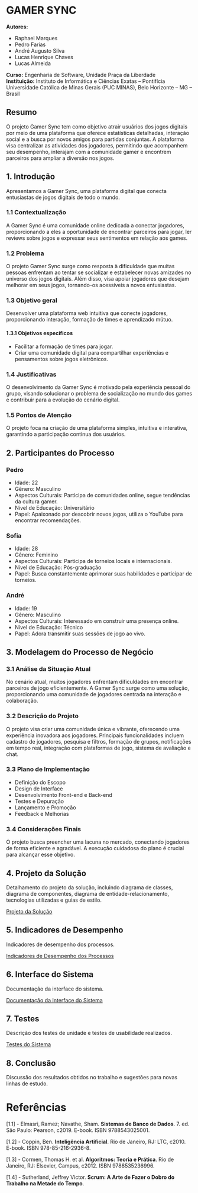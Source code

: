 # GAMER SYNC

**Autores:**
- Raphael Marques 
- Pedro Farias 
- André Augusto Silva 
- Lucas Henrique Chaves 
- Lucas Almeida
  
**Curso:** Engenharia de Software, Unidade Praça da Liberdade  
**Instituição:** Instituto de Informática e Ciências Exatas – Pontifícia Universidade Católica de Minas Gerais (PUC MINAS), Belo Horizonte – MG – Brasil

## Resumo

O projeto Gamer Sync tem como objetivo atrair usuários dos jogos digitais por meio de uma plataforma que oferece estatísticas detalhadas, interação social e a busca por novos amigos para partidas conjuntas. A plataforma visa centralizar as atividades dos jogadores, permitindo que acompanhem seu desempenho, interajam com a comunidade gamer e encontrem parceiros para ampliar a diversão nos jogos.

## 1. Introdução

Apresentamos a Gamer Sync, uma plataforma digital que conecta entusiastas de jogos digitais de todo o mundo.

### 1.1 Contextualização

A Gamer Sync é uma comunidade online dedicada a conectar jogadores, proporcionando a eles a oportunidade de encontrar parceiros para jogar, ler reviews sobre jogos e expressar seus sentimentos em relação aos games.

### 1.2 Problema

O projeto Gamer Sync surge como resposta à dificuldade que muitas pessoas enfrentam ao tentar se socializar e estabelecer novas amizades no universo dos jogos digitais. Além disso, visa apoiar jogadores que desejam melhorar em seus jogos, tornando-os acessíveis a novos entusiastas.

### 1.3 Objetivo geral

Desenvolver uma plataforma web intuitiva que conecte jogadores, proporcionando interação, formação de times e aprendizado mútuo.

#### 1.3.1 Objetivos específicos

- Facilitar a formação de times para jogar.
- Criar uma comunidade digital para compartilhar experiências e pensamentos sobre jogos eletrônicos.

### 1.4 Justificativas

O desenvolvimento da Gamer Sync é motivado pela experiência pessoal do grupo, visando solucionar o problema de socialização no mundo dos games e contribuir para a evolução do cenário digital.

### 1.5 Pontos de Atenção

O projeto foca na criação de uma plataforma simples, intuitiva e interativa, garantindo a participação contínua dos usuários.

## 2. Participantes do Processo

### Pedro
- Idade: 22
- Gênero: Masculino
- Aspectos Culturais: Participa de comunidades online, segue tendências da cultura gamer.
- Nível de Educação: Universitário
- Papel: Apaixonado por descobrir novos jogos, utiliza o YouTube para encontrar recomendações.

### Sofia
- Idade: 28
- Gênero: Feminino
- Aspectos Culturais: Participa de torneios locais e internacionais.
- Nível de Educação: Pós-graduação
- Papel: Busca constantemente aprimorar suas habilidades e participar de torneios.

### André
- Idade: 19
- Gênero: Masculino
- Aspectos Culturais: Interessado em construir uma presença online.
- Nível de Educação: Técnico
- Papel: Adora transmitir suas sessões de jogo ao vivo.

## 3. Modelagem do Processo de Negócio

### 3.1 Análise da Situação Atual

No cenário atual, muitos jogadores enfrentam dificuldades em encontrar parceiros de jogo eficientemente. A Gamer Sync surge como uma solução, proporcionando uma comunidade de jogadores centrada na interação e colaboração.

### 3.2 Descrição do Projeto

O projeto visa criar uma comunidade única e vibrante, oferecendo uma experiência inovadora aos jogadores. Principais funcionalidades incluem cadastro de jogadores, pesquisa e filtros, formação de grupos, notificações em tempo real, integração com plataformas de jogo, sistema de avaliação e chat.

### 3.3 Plano de Implementação

- Definição do Escopo
- Design de Interface
- Desenvolvimento Front-end e Back-end
- Testes e Depuração
- Lançamento e Promoção
- Feedback e Melhorias

### 3.4 Considerações Finais

O projeto busca preencher uma lacuna no mercado, conectando jogadores de forma eficiente e agradável. A execução cuidadosa do plano é crucial para alcançar esse objetivo.

## 4. Projeto da Solução

Detalhamento do projeto da solução, incluindo diagrama de classes, diagrama de componentes, diagrama de entidade-relacionamento, tecnologias utilizadas e guias de estilo.

[Projeto da Solução](solution-design.md)

## 5. Indicadores de Desempenho

Indicadores de desempenho dos processos.

[Indicadores de Desempenho dos Processos](performance-indicators.md)

## 6. Interface do Sistema

Documentação da interface do sistema.

[Documentação da Interface do Sistema](interface.md)

## 7. Testes

Descrição dos testes de unidade e testes de usabilidade realizados.

[Testes do Sistema](tests.md)

## 8. Conclusão

Discussão dos resultados obtidos no trabalho e sugestões para novas linhas de estudo.

# Referências

[1.1] - Elmasri, Ramez; Navathe, Sham. **Sistemas de Banco de Dados**. 7. ed. São Paulo: Pearson, c2019. E-book. ISBN 9788543025001.

[1.2] - Coppin, Ben. **Inteligência Artificial**. Rio de Janeiro, RJ: LTC, c2010. E-book. ISBN 978-85-216-2936-8.

[1.3] - Cormen, Thomas H. et al. **Algoritmos: Teoria e Prática**. Rio de Janeiro, RJ: Elsevier, Campus, c2012. ISBN 9788535236996.

[1.4] - Sutherland, Jeffrey Victor. **Scrum: A Arte de Fazer o Dobro do Trabalho na Metade do Tempo**.
